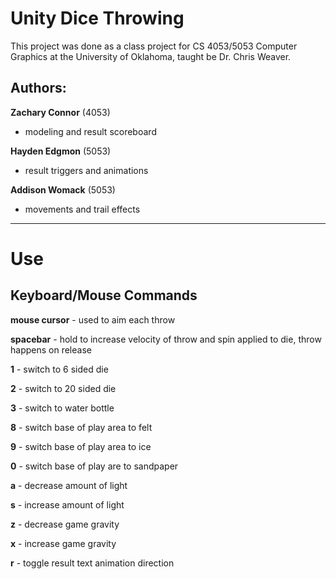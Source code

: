 # Unity Dice Throwing 

This project was done as a class project for CS 4053/5053 Computer Graphics at the University of Oklahoma, taught be Dr. Chris Weaver. 

## Authors:

**Zachary Connor** (4053)
* modeling and result scoreboard

**Hayden Edgmon** (5053)
* result triggers and animations

**Addison Womack** (5053)
* movements and trail effects

***

# Use

## Keyboard/Mouse Commands

**mouse cursor** - used to aim each throw

**spacebar** - hold to increase velocity of throw and spin applied to die, throw happens on release

**1** - switch to 6 sided die

**2** - switch to 20 sided die

**3** - switch to water bottle

**8** - switch base of play area to felt

**9** - switch base of play area to ice

**0** - switch base of play are to sandpaper

**a** - decrease amount of light

**s** - increase amount of light 

**z** - decrease game gravity

**x** - increase game gravity

**r** - toggle result text animation direction



